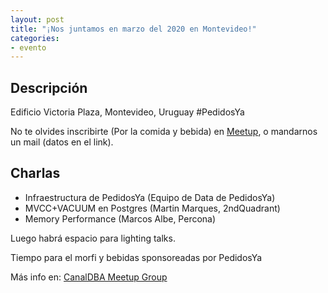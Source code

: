 ```yaml
---
layout: post
title: "¡Nos juntamos en marzo del 2020 en Montevideo!" 
categories:
- evento
---
```


## Descripción


Edificio Victoria Plaza, Montevideo, Uruguay #PedidosYa

No te olvides inscribirte (Por la comida y bebida) en [Meetup](https://www.meetup.com/CanalDBA-Meetup-Group/), o mandarnos un mail (datos en el link).


## Charlas

* Infraestructura de PedidosYa (Equipo de Data de PedidosYa)
* MVCC+VACUUM en Postgres (Martin Marques, 2ndQuadrant)
* Memory Performance (Marcos Albe, Percona)

Luego habrá espacio para lighting talks.

Tiempo para el morfi y bebidas sponsoreadas por PedidosYa


Más info en: <a href="https://www.meetup.com/CanalDBA-Meetup-Group/">CanalDBA Meetup Group</a>
